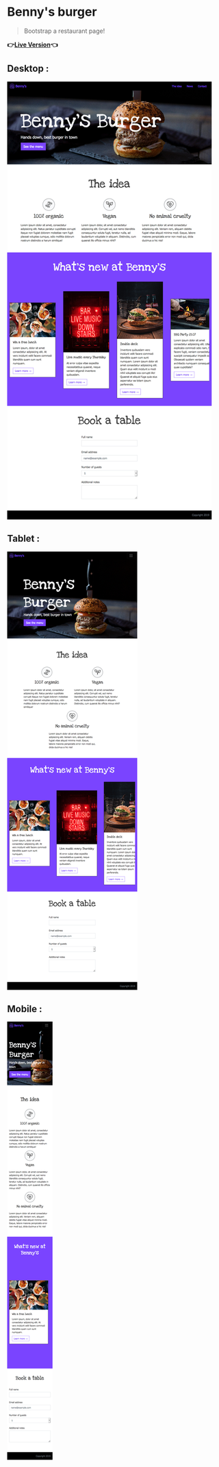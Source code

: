 # Benny's burger

> Bootstrap a restaurant page!

**:point_right:[Live Version](https://belal-aljumaa.github.io/benny-s-burger/):point_left:**

## Desktop :

![example-desktop](exercise/example-desktop.jpg)

## Tablet :

![example-tablet](exercise/example-tablet.png)

## Mobile :

![example-mobile](exercise/example-mobile.png)
